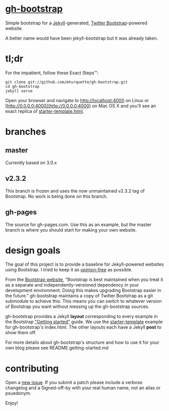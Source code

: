 # [gh-bootstrap](https://github.com/mturquette/gh-bootstrap)

Simple bootstrap for a [Jekyll](http://jekyllrb.com/)-generated, [Twitter
Bootstrap](http://getbootstrap.com/)-powered website.

A better name would have been jekyll-bootstrap but it was already taken.

# tl;dr
For the impatient, follow these Exact Steps&trade;:

	git clone git://github.com/mturquette/gh-bootstrap.git
	cd gh-bootstrap
	jekyll serve

Open your browser and navigate to
[http://localhost:4000](http://localhost:4000) on Linux or
[http://0.0.0.0:4000](http://0.0.0.0:4000) on Mac OS X and you'll see an
exact replica of
[starter-template.html](http://getbootstrap.com/examples/starter-template/).

# branches

## master
Currently based on 3.0.x

## v2.3.2
This branch is frozen and uses the now unmaintained v2.3.2 tag of
Bootstrap. No work is being done on this branch.

## gh-pages
The source for gh-pages.com. Use this as an example, but the master
branch is where you should start for making your own website.

# design goals

The goal of this project is to provide a baseline for Jekyll-powered
websites using Bootstrap. I tried to keep it as
[opinion-free](http://stackoverflow.com/questions/802050/what-is-opinionated-software)
as possible.

From the [Bootstrap
website](http://getbootstrap.com/getting-started/#customizing),
"Bootstrap is best maintained when you treat it as a separate and
independently-versioned dependency in your development environment.
Doing this makes upgrading Bootstrap easier in the future." gh-bootstrap
maintains a copy of Twitter Bootstrap as a git submodule to achieve
this. This means you can switch to whatever version of Bootstrap you
want without messing up the gh-bootstrap sources.

gh-bootstrap provides a Jekyll **layout** corresponding to every example
in the Bootstrap ["Getting
started"](http://getbootstrap.com/getting-started/#examples) guide. We
use the
[starter-template](http://getbootstrap.com/examples/starter-template/)
example for gh-bootstrap's index.html. The other layouts each have a
Jekyll **post** to show them off.

For more details about gh-bootstrap's structure and how to use it for
your own blog please see README.getting-started.md

# contributing
Open a [new
issue](https://github.com/mturquette/gh-bootstrap/issues/new). If you
submit a patch please include a verbose changelog and a Signed-off-by
with your real human name, not an alias or psuedonym.

Enjoy!
